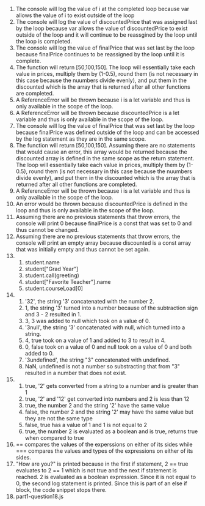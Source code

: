 1. The console will log the value of i at the completed loop because var allows the value of i to exist outside of the loop
2. The console will log the value of discountedPrice that was assigned last by the loop because var allows the value of discountedPrice to exist outside of the loop and it will continue to be reassgined by the loop until the loop is completed.
3. The console will log the value of finalPrice that was set last by the loop because finalPrice continues to be reassigned by the loop until it is complete.
4. The function will return [50,100,150]. The loop will essentially take each value in prices, multiply them by (1-0.5), round them (is not necessary in this case because the nuumbers divide evenly), and put them in the discounted which is the array that is returned after all other functions are completed.
5. A ReferenceError will be thrown because i is a let variable and thus is only available in the scope of the loop.
6. A ReferenceError will be thrown because discountedPrice is a let variable and thus is only available in the scope of the loop.
7. The console will log the value of finalPrice that was set last by the loop because finalPrice was defined outside of the loop and can be accessed by the log statement as they are in the same scope.
8. The function will return [50,100,150]. Assuming there are no statements that would cause an error, this array would be returned because the discounted array is defined in the same scope as the return statement. The loop will essentially take each value in prices, multiply them by (1-0.5), round them (is not necessary in this case because the nuumbers divide evenly), and put them in the discounted which is the array that is returned after all other functions are completed.
9. A ReferenceError will be thrown because i is a let variable and thus is only available in the scope of the loop.
10. An error would be thrown because discountedPrice is defined in the loop  and thus is only available in the scope of the loop.
11. Assuming there are no previous statements that throw errors, the console will print 0 because finalPrice is a const that was set to 0 and thus cannot be changed.
12. Assuming there are no previous statements that throw errors, the console will print an empty array because discounted is a const array that was initially empty and thus cannot be set again.
13.   
    1. student.name
    2. student["Grad Year"]
    3. student.call(greeting)
    4. student["Favorite Teacher"].name
    5. student.courseLoad[0]
14.   
    1.  '32', the string '3' concatenated with the number 2.
    2.  1, the string '3' turned into a number because of the subtraction sign and 3 - 2 resulted in 1.
    3.  3, 3 was added to null which took on a value of 0.
    4.  '3null', the string '3' concatenated with null, which turned into a string.
    5.  4, true took on a value of 1 and added to 3 to result in 4.
    6.  0, false took on a value of 0 and null took on a value of 0 and both added to 0.
    7.  '3undefined', the string "3" concatenated with undefined.
    8.  NaN, undefined is not a number so substracting that from "3" resulted in a number that does not exist.
15. 
    1.  true, '2' gets converted from a string to a number and is greater than 1
    2.  true, '2' and '12' get converted into numbers and 2 is less than 12
    3.  true, the number 2 and the string '2' have the same value
    4.  false, the number 2 and the string '2' may have the same value but they are not the same type
    5.  false, true has a value of 1 and 1 is not equal to 2
    6.  true, the number 2 is evaluated as a boolean and is true, returns true when compared to true
16. == compares the values of the experssions on either of its sides while === compares the values and types of the expressions on either of its sides.
17. "How are you?" is printed because in the first if statement, 2 == true evaluates to 2 == 1 which is not true and the next if statement is reached. 2 is evaluated as a boolean expression. Since it is not equal to 0, the second log statement is printed. Since this is part of an else if block, the code snippet stops there.
18. part1-question18.js